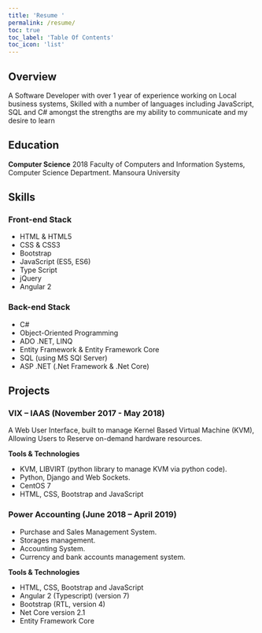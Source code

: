```yaml
---
title: 'Resume '
permalink: /resume/
toc: true
toc_label: 'Table Of Contents'
toc_icon: 'list'
---
```


## Overview

A Software Developer with over 1 year of experience working on Local business systems, Skilled with a number of languages including JavaScript, SQL and C# amongst the strengths are my ability to communicate and my desire to learn

## Education

**Computer Science** 2018 
				Faculty of Computers and Information Systems, Computer Science Department. Mansoura University

## Skills

### Front-end Stack
* HTML & HTML5
* CSS & CSS3
* Bootstrap
* JavaScript (ES5, ES6)
* Type Script
* jQuery
* Angular 2

### Back-end Stack
- C#
- Object-Oriented Programming
- ADO .NET, LINQ
- Entity Framework & Entity Framework Core
- SQL (using MS SQl Server)
- ASP .NET (.Net Framework & .Net Core)

## Projects

### VIX – IAAS (November 2017 - May 2018)
A Web User Interface, built to manage Kernel Based Virtual Machine (KVM), Allowing Users to Reserve on-demand hardware resources.

**Tools & Technologies**

- KVM, LIBVIRT (python library to manage KVM via python code).
- Python, Django and Web Sockets.
- CentOS 7
- HTML, CSS, Bootstrap and JavaScript



### Power Accounting (June 2018 – April 2019)
- Purchase and Sales Management System.
- Storages management.
- Accounting System.
- Currency and bank accounts management system.

**Tools & Technologies**

- HTML, CSS, Bootstrap and JavaScript
- Angular 2 (Typescript) (version 7)
- Bootstrap (RTL, version 4)
- Net Core version 2.1
- Entity Framework Core